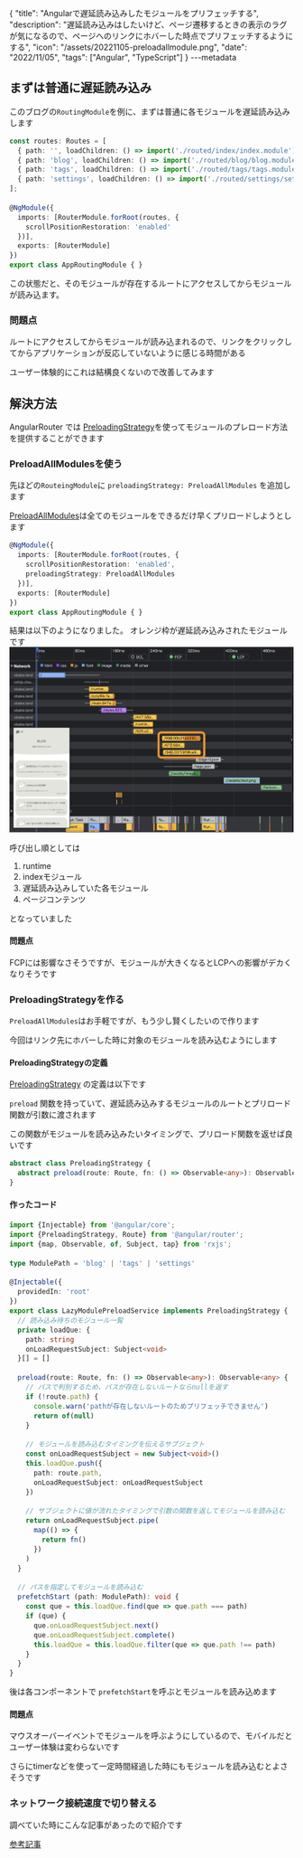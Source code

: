 {
  "title": "Angularで遅延読み込みしたモジュールをプリフェッチする",
  "description": "遅延読み込みはしたいけど、ページ遷移するときの表示のラグが気になるので、ページへのリンクにホバーした時点でプリフェッチするようにする",
  "icon": "/assets/20221105-preloadallmodule.png",
  "date": "2022/11/05",
  "tags": ["Angular", "TypeScript"]
}
---metadata

## まずは普通に遅延読み込み
このブログの`RoutingModule`を例に、まずは普通に各モジュールを遅延読み込みします

```typescript
const routes: Routes = [
  { path: '', loadChildren: () => import('./routed/index/index.module').then(m => m.IndexModule) },
  { path: 'blog', loadChildren: () => import('./routed/blog/blog.module').then(m => m.BlogModule) },
  { path: 'tags', loadChildren: () => import('./routed/tags/tags.module').then(m => m.TagsModule) },
  { path: 'settings', loadChildren: () => import('./routed/settings/settings.module').then(m => m.SettingsModule) }
];

@NgModule({
  imports: [RouterModule.forRoot(routes, { 
    scrollPositionRestoration: 'enabled'
  })],
  exports: [RouterModule]
})
export class AppRoutingModule { }

```

この状態だと、そのモジュールが存在するルートにアクセスしてからモジュールが読み込ます。

### 問題点
ルートにアクセスしてからモジュールが読み込まれるので、リンクをクリックしてからアプリケーションが反応していないように感じる時間がある

ユーザー体験的にこれは結構良くないので改善してみます

## 解決方法
AngularRouter では [PreloadingStrategy](https://angular.io/api/router/PreloadingStrategy)を使ってモジュールのプレロード方法を提供することができます

### PreloadAllModulesを使う
先ほどの`RouteingModule`に `preloadingStrategy: PreloadAllModules` を追加します

[PreloadAllModules](https://angular.io/api/router/PreloadAllModules)は全てのモジュールをできるだけ早くプリロードしようとします

```typescript
@NgModule({
  imports: [RouterModule.forRoot(routes, { 
    scrollPositionRestoration: 'enabled',
    preloadingStrategy: PreloadAllModules
  })],
  exports: [RouterModule]
})
export class AppRoutingModule { }
```

結果は以下のようになりました。
オレンジ枠が遅延読み込みされたモジュールです
![結果スクショ](/assets/20221105-preloadallmodule.png)

呼び出し順としては
1. runtime
2. indexモジュール
3. 遅延読み込みしていた各モジュール
4. ページコンテンツ

となっていました

#### 問題点
FCPには影響なさそうですが、モジュールが大きくなるとLCPへの影響がデカくなりそうです

### PreloadingStrategyを作る
`PreloadAllModules`はお手軽ですが、もう少し賢くしたいので作ります

今回はリンク先にホバーした時に対象のモジュールを読み込むようにします

#### PreloadingStrategyの定義
[PreloadingStrategy](https://angular.io/api/router/PreloadingStrategy) の定義は以下です

`preload` 関数を持っていて、遅延読み込みするモジュールのルートとプリロード関数が引数に渡されます

この関数がモジュールを読み込みたいタイミングで、プリロード関数を返せば良いです
```typescript
abstract class PreloadingStrategy {
  abstract preload(route: Route, fn: () => Observable<any>): Observable<any>
}
```

#### 作ったコード
```typescript
import {Injectable} from '@angular/core';
import {PreloadingStrategy, Route} from '@angular/router';
import {map, Observable, of, Subject, tap} from 'rxjs';

type ModulePath = 'blog' | 'tags' | 'settings'

@Injectable({
  providedIn: 'root'
})
export class LazyModulePreloadService implements PreloadingStrategy {
  // 読み込み待ちのモジュール一覧
  private loadQue: {
    path: string
    onLoadRequestSubject: Subject<void>
  }[] = []

  preload(route: Route, fn: () => Observable<any>): Observable<any> {
    // パスで判別するため、パスが存在しないルートならnullを返す
    if (!route.path) {
      console.warn('pathが存在しないルートのためプリフェッチできません')
      return of(null)
    }

    // モジュールを読み込むタイミングを伝えるサブジェクト
    const onLoadRequestSubject = new Subject<void>()
    this.loadQue.push({
      path: route.path,
      onLoadRequestSubject: onLoadRequestSubject
    })

    // サブジェクトに値が流れたタイミングで引数の関数を返してモジュールを読み込む
    return onLoadRequestSubject.pipe(
      map(() => {
        return fn()
      })
    )
  }

  // パスを指定してモジュールを読み込む
  prefetchStart (path: ModulePath): void {
    const que = this.loadQue.find(que => que.path === path)
    if (que) {
      que.onLoadRequestSubject.next()
      que.onLoadRequestSubject.complete()
      this.loadQue = this.loadQue.filter(que => que.path !== path)
    }
  }
}
```

後は各コンポーネントで `prefetchStart`を呼ぶとモジュールを読み込めます

#### 問題点
マウスオーバーイベントでモジュールを呼ぶようにしているので、モバイルだとユーザー体験は変わらないです

さらにtimerなどを使って一定時間経過した時にもモジュールを読み込むとよさそうです

### ネットワーク接続速度で切り替える
調べていた時にこんな記事があったので紹介です

[参考記事](https://blog.bitsrc.io/preloading-strategies-boost-up-angular-app-loading-time-ffb19da63155)